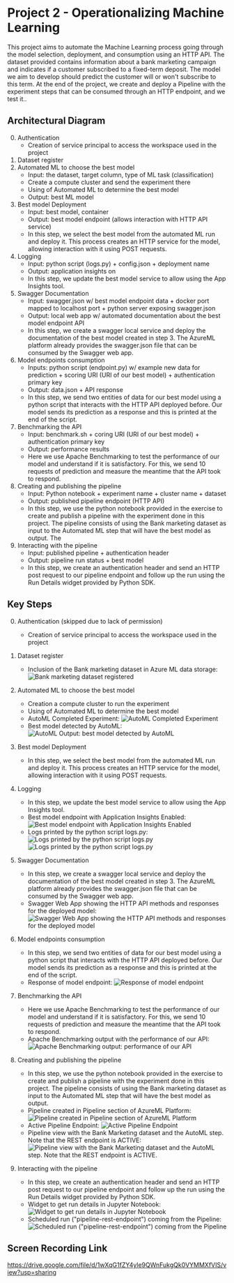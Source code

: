 # Project 2 - Operationalizing Machine Learning

This project aims to automate the Machine Learning process going through the model selection, deployment, and consumption using an HTTP API. The dataset provided contains information about a bank marketing campaign and indicates if a customer subscribed to a fixed-term deposit. The model we aim to develop should predict the customer will or won't subscribe to this term. At the end of the project, we create and deploy a Pipeline with the experiment steps that can be consumed through an HTTP endpoint, and we test it..

## Architectural Diagram

0. Authentication
   - Creation of service principal to access the workspace used in the project
1. Dataset register
2. Automated ML to choose the best model
   - Input: the dataset, target column, type of ML task (classification)
   - Create a compute cluster and send the experiment there
   - Using of Automated ML to determine the best model
   - Output: best ML model
3. Best model Deployment
   - Input: best model, container
   - Output: best model endpoint (allows interaction with HTTP API service)
   - In this step, we select the best model from the automated ML run and deploy it. This process creates an HTTP service for the model, allowing interaction with it using POST requests.
4. Logging
   - Input: python script (logs.py) + config.json + deployment name
   - Output: application insights on
   - In this step, we update the best model service to allow using the App Insights tool. 
5. Swagger Documentation
   - Input: swagger.json w/ best model endpoint data + docker port mapped to localhost port + python server exposing swagger.json
   - Output: local web app w/ automated documentation about the best model endpoint API
   - In this step, we create a swagger local service and deploy the documentation of the best model created in step 3. The AzureML platform already provides the swagger.json file that can be consumed by the Swagger web app.
6. Model endpoints consumption
   - Inputs: python script (endpoint.py) w/ example new data for prediction + scoring URI (URI of our best model) + authentication primary key
   - Output: data.json + API response
   - In this step, we send two entities of data for our best model using a python script that interacts with the HTTP API deployed before. Our model sends its prediction as a response and this is printed at the end of the script.
7. Benchmarking the API
   - Input: benchmark.sh + coring URI (URI of our best model) + authentication primary key
   - Output: performance results
   - Here we use Apache Benchmarking to test the performance of our model and understand if it is satisfactory. For this, we send 10 requests of prediction and measure the meantime that the API took to respond.
8. Creating and publishing the pipeline
   - Input: Python notebook + experiment name + cluster name + dataset
   - Output: published pipeline endpoint (HTTP API)
   - In this step, we use the python notebook provided in the exercise to create and publish a pipeline with the experiment done in this project. The pipeline consists of using the Bank marketing dataset as input to the Automated ML step that will have the best model as output. The 
9. Interacting with the pipeline
   - Input: published pipeline + authentication header
   - Output: pipeline run status + best model
   - In this step, we create an authentication header and send an HTTP post request to our pipeline endpoint and follow up the run using the Run Details widget provided by Python SDK.

## Key Steps
0. Authentication (skipped due to lack of permission)
   - Creation of service principal to access the workspace used in the project

1. Dataset register
   - Inclusion of the Bank marketing dataset in Azure ML data storage:
   ![Bank marketing dataset registered](step2-registered-dataset.png)

2. Automated ML to choose the best model
   - Creation a compute cluster to run the experiment
   - Using of Automated ML to determine the best model
   - AutoML Completed Experiment:
   ![AutoML Completed Experiment](step2-experiment-completed.png)
   - Best model detected by AutoML:
   ![AutoML Output: best model detected by AutoML](step2-best-model.png)

3. Best model Deployment
   - In this step, we select the best model from the automated ML run and deploy it. This process creates an HTTP service for the model, allowing interaction with it using POST requests.

4. Logging
   - In this step, we update the best model service to allow using the App Insights tool. 
   - Best model endpoint with Application Insights Enabled:
   ![Best model endpoint with Application Insights Enabled](step4-application-insights-true.png)
   - Logs printed by the python script logs.py:
   ![Logs printed by the python script logs.py](step4-logs1.png)
   ![Logs printed by the python script logs.py](step4-logs2.png)

5. Swagger Documentation
   - In this step, we create a swagger local service and deploy the documentation of the best model created in step 3. The AzureML platform already provides the swagger.json file that can be consumed by the Swagger web app.
   - Swagger Web App showing the HTTP API methods and responses for the deployed model:
   ![Swagger Web App showing the HTTP API methods and responses for the deployed model](step5-swagger-2.png)

6. Model endpoints consumption
   - In this step, we send two entities of data for our best model using a python script that interacts with the HTTP API deployed before. Our model sends its prediction as a response and this is printed at the end of the script.
   - Response of model endpoint:
   ![Response of model endpoint](step6-consume-endpoint.png)

7. Benchmarking the API
   - Here we use Apache Benchmarking to test the performance of our model and understand if it is satisfactory. For this, we send 10 requests of prediction and measure the meantime that the API took to respond.
   - Apache Benchmarking output with the performance of our API:
   ![Apache Benchmarking output: performance of our API](step6-benchmark.png)

8. Creating and publishing the pipeline
   - In this step, we use the python notebook provided in the exercise to create and publish a pipeline with the experiment done in this project. The pipeline consists of using the Bank marketing dataset as input to the Automated ML step that will have the best model as output. 
   - Pipeline created in Pipeline section of AzureML Platform:
   ![Pipeline created in Pipeline section of AzureML Platform](step7-pipeline-section.png)
   - Active Pipeline Endpoint:
   ![Active Pipeline Endpoint](step7-pipeline-endpoint.png)
   - Pipeline view with the Bank Marketing dataset and the AutoML step. Note that the REST endpoint is ACTIVE:
   ![Pipeline view with the Bank Marketing dataset and the AutoML step. Note that the REST endpoint is ACTIVE.](step7-dataset+automlmodule.png)

9. Interacting with the pipeline
   - In this step, we create an authentication header and send an HTTP post request to our pipeline endpoint and follow up the run using the Run Details widget provided by Python SDK.
   - Widget to get run details in Jupyter Notebook:
   ![Widget to get run details in Jupyter Notebook](step7-run-details.png)
   - Scheduled run ("pipeline-rest-endpoint") coming from the Pipeline:
   ![Scheduled run ("pipeline-rest-endpoint") coming from the Pipeline](step7-runs.png)
   

## Screen Recording Link
https://drive.google.com/file/d/1wXqG1fZY4yle9QWnFukgQk0VYMMXfVIS/view?usp=sharing

